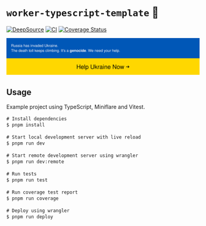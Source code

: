 # `worker-typescript-template` 🦕

[![DeepSource](https://deepsource.io/gh/denis-avakov/worker-typescript-template.svg/?label=active+issues&token=AO6r-sEeFv3uXIvc_B9Zv-Q0)](https://deepsource.io/gh/denis-avakov/worker-typescript-template/?ref=repository-badge) [![CI](https://github.com/denis-avakov/worker-typescript-template/actions/workflows/ci.yml/badge.svg?branch=main)](https://github.com/denis-avakov/worker-typescript-template/actions/workflows/ci.yml) [![Coverage Status](https://coveralls.io/repos/github/denis-avakov/worker-typescript-template/badge.svg?branch=main)](https://coveralls.io/github/denis-avakov/worker-typescript-template?branch=main)

[![Stand With Ukraine](https://raw.githubusercontent.com/vshymanskyy/StandWithUkraine/main/banner2-direct.svg)](https://stand-with-ukraine.pp.ua)

## Usage

Example project using TypeScript, Miniflare and Vitest.

```shell
# Install dependencies
$ pnpm install

# Start local development server with live reload
$ pnpm run dev

# Start remote development server using wrangler
$ pnpm run dev:remote

# Run tests
$ pnpm run test

# Run coverage test report
$ pnpm run coverage

# Deploy using wrangler
$ pnpm run deploy
```
